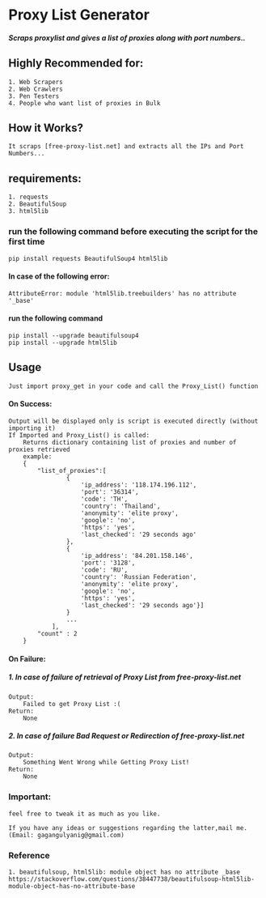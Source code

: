 # Proxy List Generator
##### Scraps proxylist and gives a list of proxies along with port numbers..

## Highly Recommended for:
    1. Web Scrapers
    2. Web Crawlers
    3. Pen Testers
    4. People who want list of proxies in Bulk

## How it Works?
	It scraps [free-proxy-list.net] and extracts all the IPs and Port Numbers...
	
## requirements:
	1. requests
	2. BeautifulSoup
	3. html5lib
	
### run the following command before executing the script for the first time
	pip install requests BeautifulSoup4 html5lib
	
#### In case of the following error:
	AttributeError: module 'html5lib.treebuilders' has no attribute '_base'

#### run the following command 
	pip install --upgrade beautifulsoup4
	pip install --upgrade html5lib

## Usage
    Just import proxy_get in your code and call the Proxy_List() function

#### On Success:
    Output will be displayed only is script is executed directly (without importing it)
    If Imported and Proxy_List() is called:
        Returns dictionary containing list of proxies and number of proxies retrieved
        example:
        {
            "list_of_proxies":[
                    {
                        'ip_address': '118.174.196.112',
                        'port': '36314',
                        'code': 'TH',
                        'country': 'Thailand',
                        'anonymity': 'elite proxy',
                        'google': 'no',
                        'https': 'yes',
                        'last_checked': '29 seconds ago'
                    },
                    {
                        'ip_address': '84.201.158.146',
                        'port': '3128',
                        'code': 'RU',
                        'country': 'Russian Federation',
                        'anonymity': 'elite proxy',
                        'google': 'no',
                        'https': 'yes',
                        'last_checked': '29 seconds ago'}] 
                    }
                    ...
                ],
            "count" : 2
        }    
    
#### On Failure:
##### 1. In case of failure of retrieval of Proxy List from free-proxy-list.net
    Output:
        Failed to get Proxy List :(
    Return:
        None
##### 2. In case of failure Bad Request or Redirection of free-proxy-list.net
    Output:
        Something Went Wrong while Getting Proxy List!
    Return:
        None

### Important:

    feel free to tweak it as much as you like.
    
    If you have any ideas or suggestions regarding the latter,mail me.
    (Email: gagangulyanig@gmail.com)

### Reference
	1. beautifulsoup, html5lib: module object has no attribute _base
	https://stackoverflow.com/questions/38447738/beautifulsoup-html5lib-module-object-has-no-attribute-base
